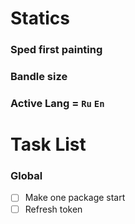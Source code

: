 # Statics

### Sped first painting 

### Bandle size

### Active Lang = `Ru` `En`

# Task List

### Global

- [ ] Make one package start 
- [ ] Refresh token
